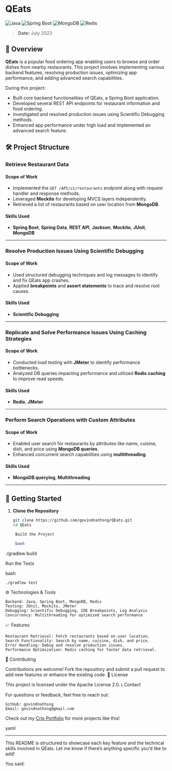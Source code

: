 # QEats

![Java](https://img.shields.io/badge/Java-ED8B00?style=for-the-badge&logo=java&logoColor=white)
![Spring Boot](https://img.shields.io/badge/Spring%20Boot-6DB33F?style=for-the-badge&logo=spring-boot&logoColor=white)
![MongoDB](https://img.shields.io/badge/MongoDB-47A248?style=for-the-badge&logo=mongodb&logoColor=white)
![Redis](https://img.shields.io/badge/Redis-DC382D?style=for-the-badge&logo=redis&logoColor=white)

> **Date:** July 2023

## 📘 Overview
**QEats** is a popular food ordering app enabling users to browse and order dishes from nearby restaurants. This project involves implementing various backend features, resolving production issues, optimizing app performance, and adding advanced search capabilities.

During this project:
- Built core backend functionalities of QEats, a Spring Boot application.
- Developed several REST API endpoints for restaurant information and food ordering.
- Investigated and resolved production issues using Scientific Debugging methods.
- Enhanced app performance under high load and implemented an advanced search feature.

## 🛠️ Project Structure

### **Retrieve Restaurant Data**
#### Scope of Work
- Implemented the `GET /API/v1/restaurants` endpoint along with request handler and response methods.
- Leveraged **Mockito** for developing MVCS layers independently.
- Retrieved a list of restaurants based on user location from **MongoDB**.

#### Skills Used
- **Spring Boot**, **Spring Data**, **REST API**, **Jackson**, **Mockito**, **JUnit**, **MongoDB**

---

### **Resolve Production Issues Using Scientific Debugging**
#### Scope of Work
- Used structured debugging techniques and log messages to identify and fix QEats app crashes.
- Applied **breakpoints** and **assert statements** to trace and resolve root causes.

#### Skills Used
- **Scientific Debugging**

---

### **Replicate and Solve Performance Issues Using Caching Strategies**
#### Scope of Work
- Conducted load testing with **JMeter** to identify performance bottlenecks.
- Analyzed DB queries impacting performance and utilized **Redis caching** to improve read speeds.

#### Skills Used
- **Redis**, **JMeter**

---

### **Perform Search Operations with Custom Attributes**
#### Scope of Work
- Enabled user search for restaurants by attributes like name, cuisine, dish, and price using **MongoDB queries**.
- Enhanced concurrent search capabilities using **multithreading**.

#### Skills Used
- **MongoDB querying**, **Multithreading**

---

## 🚀 Getting Started

1. **Clone the Repository**
   ```bash
   git clone https://github.com/govindnathsng/QEats.git
   cd QEats

    Build the Project

    bash

./gradlew build

Run the Tests

bash

    ./gradlew test

⚙️ Technologies & Tools

    Backend: Java, Spring Boot, MongoDB, Redis
    Testing: JUnit, Mockito, JMeter
    Debugging: Scientific Debugging, IDE Breakpoints, Log Analysis
    Concurrency: Multithreading for optimized search performance

📈 Features

    Restaurant Retrieval: Fetch restaurants based on user location.
    Search Functionality: Search by name, cuisine, dish, and price.
    Error Handling: Debug and resolve production issues.
    Performance Optimization: Redis caching for faster data retrieval.

🤝 Contributing

Contributions are welcome! Fork the repository and submit a pull request to add new features or enhance the existing code.
📄 License

This project is licensed under the Apache License 2.0.
📞 Contact

For questions or feedback, feel free to reach out:

    GitHub: govindnathsng
    Email: govindnathsng@gmail.com

Check out my <a href="https://www.crio.do/learn/portfolio/govindnathsng/" target="_blank">Crio Portfolio</a> for more projects like this!

yaml


---

This README is structured to showcase each key feature and the technical skills involved in QEats. Let me know if there’s anything specific you’d like to add!

You said:
